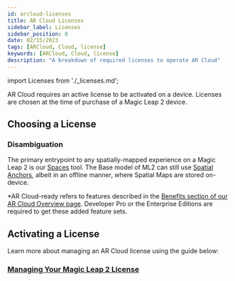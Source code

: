 ```yaml
---
id: arcloud-licenses
title: AR Cloud Licenses
sidebar_label: Licenses
sidebar_position: 0
date: 02/15/2023
tags: [ARCloud, Cloud, license]
keywords: [ARCloud, Cloud, license]
description: "A breakdown of required licenses to operate AR Cloud"
---
```


import Licenses from './_licenses.md';

AR Cloud requires an active license to be activated on a device. Licenses are chosen at the time of purchase of a Magic Leap 2 device.

## Choosing a License

<Licenses />

### Disambiguation

The primary entrypoint to any spatially-mapped experience on a Magic Leap 2 is our [Spaces](/versioned_docs/version-22-Feb-2023/guides/features/spaces/spaces-tool) tool. The Base model of ML2 can still use [Spatial Anchors](/versioned_docs/version-22-Feb-2023/guides/features/spaces/spatial-anchors), albeit in an offline manner, where Spatial Maps are stored on-device.

*AR Cloud-ready refers to features described in the [Benefits section of our AR Cloud Overview page](/versioned_docs/version-22-Feb-2023/guides/arcloud#benefits). Developer Pro or the Enterprise Editions are required to get these added feature sets.

## Activating a License

Learn more about managing an AR Cloud license using the guide below:

### [Managing Your Magic Leap 2 License](https://www.magicleap.care/hc/en-us/articles/9356966949389-Managing-Your-Magic-Leap-2-License)

